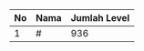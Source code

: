 | No | Nama            | Jumlah Level |
|----|-----------------|--------------|
| 1  | #    |    936        |
